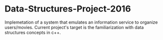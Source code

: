 # Data-Structures-Project-2016
 Implemetation of a system that emulates an information service to organize users/movies. Current project's target is the familiarization with data structures concepts in c++.
